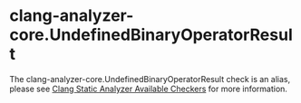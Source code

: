 clang-analyzer-core.UndefinedBinaryOperatorResult
=================================================

The clang-analyzer-core.UndefinedBinaryOperatorResult check is an alias,
please see [Clang Static Analyzer Available
Checkers](https://clang.llvm.org/docs/analyzer/checkers.html#core-undefinedbinaryoperatorresult)
for more information.
